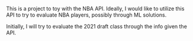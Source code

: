 This is a project to toy with the NBA API. Ideally, I would like to utilize this API to try to evaluate NBA players, possibly through ML solutions.

Initially, I will try to evaluate the 2021 draft class through the info given the API.
